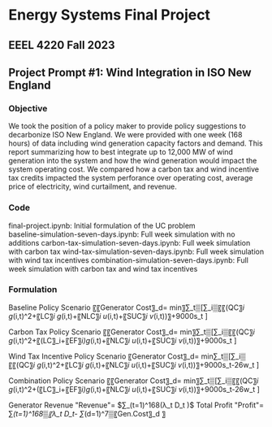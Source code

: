 # Energy Systems Final Project
## EEEL 4220 Fall 2023 
## Project Prompt \#1: Wind Integration in ISO New England

### Objective
We took the position of a policy maker to provide policy suggestions to decarbonize ISO New England. We were provided with one week (168 hours) of data including wind generation capacity factors and demand. This report summarizing how to best integrate up to 12,000 MW of wind generation into the system and how the wind generation would impact the system operating cost. We compared how a carbon tax and wind incentive tax credits impacted the system perforance over operating cost, average price of electricity, wind curtailment, and revenue. 

### Code
final-project.ipynb: Initial formulation of the UC problem   
baseline-simulation-seven-days.ipynb: Full week simulation with no additions
carbon-tax-simulation-seven-days.ipynb: Full week simulation with carbon tax
wind-tax-simulation-seven-days.ipynb: Full week simulation with wind tax incentives
combination-simulation-seven-days.ipynb: Full week simulation with carbon tax and wind tax incentives

### Formulation 

Baseline Policy Scenario
〖〖Generator Cost〗_d= min〗⁡∑_t▒[∑_i▒〖〖(QC〗_i g_(i,t)^2+〖LC〗_i g_(i,t)+〖NLC〗_i u_(i,t)+〖SUC〗_i v_(i,t))〗+9000s_t ] 

Carbon Tax Policy Scenario
〖〖Generator Cost〗_d= min〗⁡∑_t▒[∑_i▒〖〖(QC〗_i g_(i,t)^2+〖(LC〗_i+〖EF〗_i)g_(i,t)+〖NLC〗_i u_(i,t)+〖SUC〗_i v_(i,t))〗+9000s_t ] 

Wind Tax Incentive Policy Scenario
〖Generator Cost〗_d=  min⁡∑_t▒[∑_i▒〖〖(QC〗_i g_(i,t)^2+〖LC〗_i g_(i,t)+〖NLC〗_i u_(i,t)+〖SUC〗_i v_(i,t))〗+9000s_t-26w_t ] 

Combination Policy Scenario
〖〖Generator Cost〗_d= min〗⁡∑_t▒[∑_i▒〖〖(QC〗_i g_(i,t)^2+(〖LC〗_i+〖EF〗_i)g_(i,t)+〖NLC〗_i u_(i,t)+〖SUC〗_i v_(i,t))〗+9000s_t-26w_t ] 

Generator Revenue
"Revenue"= $∑_(t=1)^168(λ_t D_t )$
Total Profit
"Profit"= ∑_(t=1)^168▒〖λ_t D_t- ∑_(d=1)^7▒〖Gen.Cost〗_d 〗

